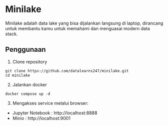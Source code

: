 # Minilake
Minilake adalah data lake yang bisa dijalankan langsung di laptop, dirancang untuk membantu kamu untuk memahami dan menguasai modern data stack.

## Penggunaan
1. Clone repository
```
git clone https://github.com/datalearns247/minilake.git
cd minilake
```

2. Jalankan docker
```
docker compose up -d
```
   
3. Mengakses service melalui browser:
- Jupyter Notebook : http://localhost:8888
- Minio : http://localhost:9001
